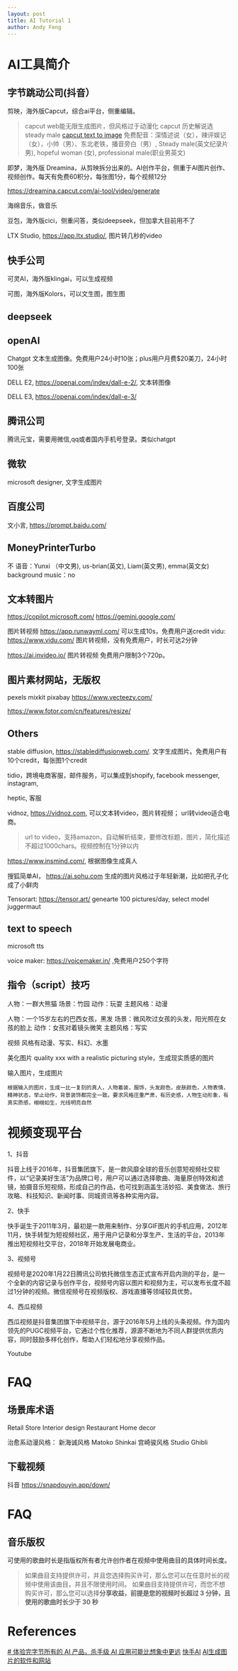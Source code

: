 ```yaml
---
layout: post
title: AI Tutorial 1
author: Andy Feng
---
```

# AI工具简介
## 字节跳动公司(抖音）
剪映，海外版Capcut，综合ai平台，侧重编辑。
> capcut web能无限生成图片，但风格过于动漫化
> capcut 历史解说选 steady male
> [capcut text to image](https://www.capcut.com/magic-tools/convert-text-to-image)
> 免费配音：深情述说（女），辣评娱记（女），小帅（男）、东北老铁，播音旁白（男）, Steady male(英文纪录片男), hopeful woman (女), professional male(职业男英文)

即梦，海外版 Dreamina，从剪映拆分出来的。AI创作平台，侧重于AI图片创作、视频创作。每天有免费60积分，每张图1分，每个视频12分

https://dreamina.capcut.com/ai-tool/video/generate

海绵音乐，做音乐

豆包，海外版cici，侧重问答，类似deepseek，但加拿大目前用不了

LTX Studio, https://app.ltx.studio/, 图片转几秒的video

## 快手公司
可灵AI，海外版klingai，可以生成视频

可图，海外版Kolors，可以文生图，图生图

## deepseek

## openAI
Chatgpt
文本生成图像。免费用户24小时10张；plus用户月费$20美刀，24小时100张

DELL E2, https://openai.com/index/dall-e-2/, 文本转图像

DELL E3, https://openai.com/index/dall-e-3/

## 腾讯公司
腾讯元宝，需要用微信,qq或者国内手机号登录。类似chatgpt

## 微软
microsoft designer, 文字生成图片

## 百度公司
文小言, https://prompt.baidu.com/

## MoneyPrinterTurbo
不
语音：Yunxi （中文男), us-brian(英文), Liam(英文男), emma(英文女)
background music：no
## 文本转图片
https://copilot.microsoft.com/
https://gemini.google.com/

图片转视频
https://app.runwayml.com/ 可以生成10s，免费用户送credit
vidu:  https://www.vidu.com/ 图片转视频，没有免费用户，时长可达2分钟

https://ai.invideo.io/  图片转视频 免费用户限制3个720p。
## 图片素材网站，无版权
pexels
mixkit
pixabay
https://www.vecteezy.com/

https://www.fotor.com/cn/features/resize/
## Others
stable diffusion, https://stablediffusionweb.com/. 文字生成图片。免费用户有10个credit，每张图1个credit

tidio，跨境电商客服，邮件服务，可以集成到shopify, facebook messenger, instagram, 

heptic, 客服

vidnoz, https://vidnoz.com, 可以文本转video，图片转视频； url转video适合电商。
> url to video，支持amazon，自动解析结束，要修改标题，图片，简化描述不超过1000chars。视频控制在1分钟以内

https://www.insmind.com/, 根据图像生成真人

搜狐简单AI， https://ai.sohu.com 生成的图片风格过于年轻新潮，比如把孔子化成了小鲜肉

Tensorart: https://tensor.art/ genearte 100 pictures/day, select model juggermaut


## text to speech
microsoft tts

voice maker: https://voicemaker.in/ ,免费用户250个字符

## 指令（script）技巧
人物：一群大熊猫
场景：竹园
动作：玩耍
主题风格：动漫

人物：一个15岁左右的巴西女孩，黑发
场景：微风吹过女孩的头发，阳光照在女孩的脸上
动作：女孩对着镜头微笑
主题风格：写实

视频
风格有动漫、写实、科幻、水墨

美化图片
quality xxx with a realistic picturing style，生成现实质感的图片

输入图片，生成图片
```
根据输入的图片，生成一比一复刻的真人，人物着装，服饰，头发颜色，皮肤颜色，人物表情，精神状态，举止动作，背景装饰都完全一致。要求风格庄重严肃，有历史感，人物生动形象，有真实质感，栩栩如生，光线明亮自然
```
# 视频变现平台
1、抖音

抖音上线于2016年，抖音集团旗下，是一款风靡全球的音乐创意短视频社交软件，以“记录美好生活”为品牌口号，用户可以通过选择歌曲、海量原创特效和滤镜，拍摄音乐短视频，形成自己的作品，也可找到涵盖生活妙招、美食做法、旅行攻略、科技知识、新闻时事、同城资讯等各种实用内容。

2、快手

快手诞生于2011年3月，最初是一款用来制作、分享GIF图片的手机应用，2012年11月，快手转型为短视频社区，用于用户记录和分享生产、生活的平台，2013年推出短视频社交平台，2018年开始发展电商业。

3、视频号

视频号是2020年1月22日腾讯公司依托微信生态正式宣布开启内测的平台，是一个全新的内容记录与创作平台，视频号内容以图片和视频为主，可以发布长度不超过1分钟的视频。微信视频号在视频版权、游戏直播等领域较具优势。

4、西瓜视频

西瓜视频是抖音集团旗下中视频平台，源于2016年5月上线的头条视频。作为国内领先的PUGC视频平台，它通过个性化推荐，源源不断地为不同人群提供优质内容，同时鼓励多样化创作，帮助人们轻松地分享视频作品。

Youtube
# FAQ
## 场景库术语
Retail Store
Interior design
Restaurant
Home decor

治愈系动漫风格：
新海诚风格 Matoko Shinkai
宫崎骏风格 Studio Ghibli

## 下载视频
抖音 https://snapdouyin.app/down/

# FAQ
## 音乐版权
可使用的歌曲时长是指版权所有者允许创作者在视频中使用曲目的具体时间长度。
> 如果曲目支持提供许可，并且您选择购买许可，那么您可以在任意时长的视频中使用该曲目，并且不限使用时间。
> 如果曲目支持提供许可，而您不想购买许可，那么您可以选择**分享收益，前提是您的视频时长超过 3 分钟，且使用的歌曲时长少于 30 秒**
# References 
[# 体验完字节所有的 AI 产品，杀手级 AI 应用可能比想象中更远](https://www.geekpark.net/news/336047)
[ 快手AI](https://www.onetts.com/ai/company/kuaishou/)
[AI生成图片的软件和网站](https://ai-bot.cn/best-ai-image-generators/)